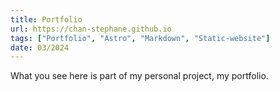 ```yaml
---
title: Portfolio
url: https://chan-stephane.github.io
tags: ["Portfolio", "Astro", "Markdown", "Static-website"]
date: 03/2024
---
```


What you see here is part of my personal project, my portfolio.
